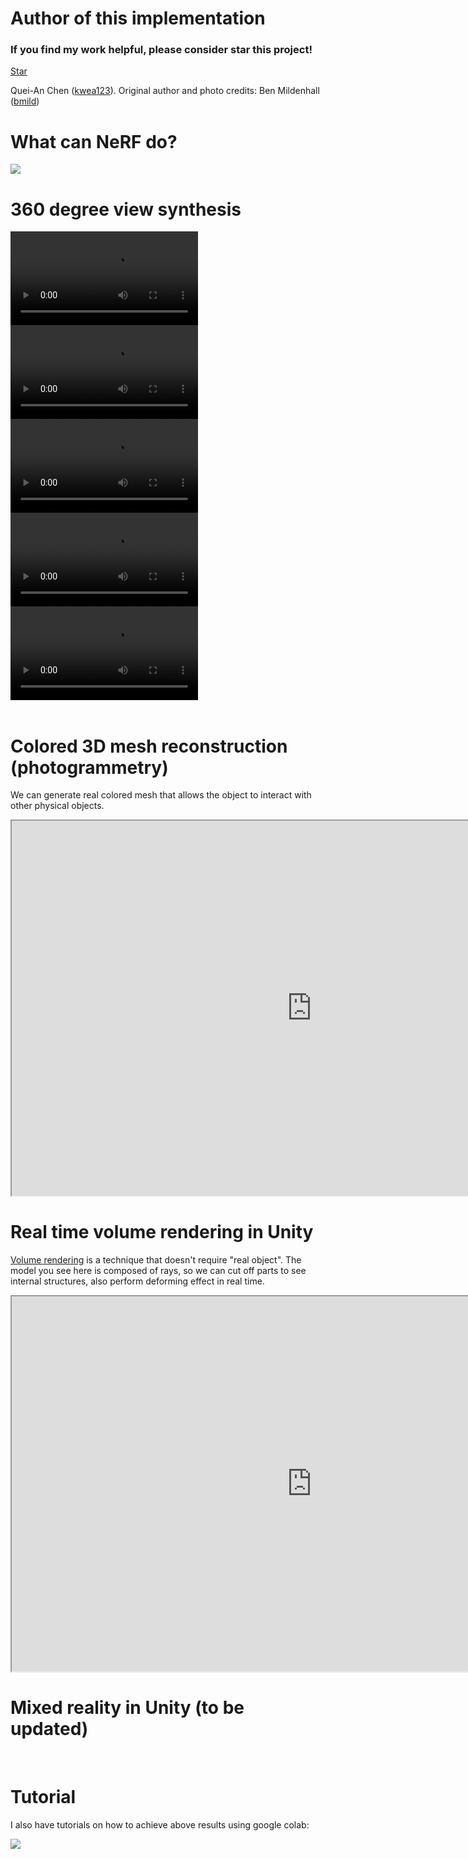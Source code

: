 <link rel="stylesheet" type="text/css" href="//cdn.jsdelivr.net/npm/slick-carousel@1.8.1/slick/slick.css"/>
<link rel="stylesheet" type="text/css" href="//cdn.jsdelivr.net/npm/slick-carousel@1.8.1/slick/slick-theme.css"/>
<link rel="stylesheet" type="text/css" href="style.css"/>

<script type="text/javascript" src="//code.jquery.com/jquery-1.11.0.min.js"></script>
<script type="text/javascript" src="//code.jquery.com/jquery-migrate-1.2.1.min.js"></script>
<script type="text/javascript" src="//cdn.jsdelivr.net/npm/slick-carousel@1.8.1/slick/slick.min.js"></script>
<script async defer src="https://buttons.github.io/buttons.js"></script>

# Author of this implementation
### If you find my work helpful, please consider star this project!
<a class="github-button" href="https://github.com/kwea123/nerf_pl" data-icon="octicon-star" aria-label="Star ntkme/github-buttons on GitHub">Star</a>

Quei-An Chen ([kwea123](https://github.com/kwea123)). Original author and photo credits: Ben Mildenhall ([bmild](https://github.com/bmild))

# What can NeRF do?
<img src="https://user-images.githubusercontent.com/11364490/82124460-1ccbbb80-97da-11ea-88ad-25e22868a5c1.png" style="max-width:100%">

<br/>

# 360 degree view synthesis
<div class="nerf_mp4">
  <video autoplay controls loop>
    <source src="https://storage.cloud.google.com/kwea123_dataset/nerf/pond.mp4" type="video/mp4">
  </video>
  <video autoplay controls loop>
    <source src="https://storage.cloud.google.com/kwea123_dataset/nerf/trex.mp4" type="video/mp4">
  </video>
  <video autoplay controls loop>
    <source src="https://storage.cloud.google.com/kwea123_dataset/nerf/horns.mp4" type="video/mp4">
  </video>
  <video autoplay controls loop>
    <source src="https://storage.cloud.google.com/kwea123_dataset/nerf/silica2.mp4" type="video/mp4">
  </video>
  <video autoplay controls loop>
    <source src="https://storage.cloud.google.com/kwea123_dataset/nerf/duorou.mp4" type="video/mp4">
  </video>
</div>

<script>
$(document).ready(function(){
  $('.nerf_mp4').slick({
    slidesToShow: 3,
    slidesToScroll: 1,
    dots: true,
    autoplay: true,
    autoplaySpeed: 3000,
    infinite: true,
  });
});
</script>

<br/>

# Colored 3D mesh reconstruction (photogrammetry)
We can generate real colored mesh that allows the object to interact with other physical objects.
<iframe src="https://i.simmer.io/@kwea123/nerf-mesh" style="width:960px;height:600px;"></iframe>

<br/>

# Real time volume rendering in Unity
[Volume rendering](https://en.wikipedia.org/wiki/Volume_rendering) is a technique that doesn't require "real object". The model you see here is composed of rays, so we can cut off parts to see internal structures, also perform deforming effect in real time.
<iframe src="https://i.simmer.io/@kwea123/nerf-volume-rendering" style="width:960px;height:600px;"></iframe>

<br/>

# Mixed reality in Unity (to be updated)

<br/>

# Tutorial

I also have tutorials on how to achieve above results using google colab:

<a href="https://www.youtube.com/playlist?list=PLDV2CyUo4q-K02pNEyDr7DYpTQuka3mbV">
<img src="https://user-images.githubusercontent.com/11364490/80913471-d5781080-8d7f-11ea-9f72-9d68402b8271.png" style="display:block;margin:auto;">
</a>